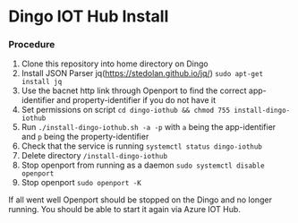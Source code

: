 # Dingo IOT Hub Install

### Procedure

1. Clone this repository into home directory on Dingo
2. Install JSON Parser jq(https://stedolan.github.io/jq/) `sudo apt-get install jq`
3. Use the bacnet http link through Openport to find the correct app-identifier and property-identifier if you do not have it
4. Set permissions on script `cd dingo-iothub && chmod 755 install-dingo-iothub`
5. Run `./install-dingo-iothub.sh -a -p` with `a` being the app-identifier and `p` being the property-identifier
6. Check that the service is running `systemctl status dingo-iothub`
7. Delete directory `/install-dingo-iothub`
8. Stop openport from running as a daemon `sudo systemctl disable openport`
9. Stop openport `sudo openport -K`

If all went well Openport should be stopped on the Dingo and no longer running. You should be able to start it again via Azure IOT Hub.
